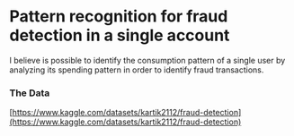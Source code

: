 # Pattern recognition for fraud detection in a single account

I believe is possible to identify the consumption pattern of a single user by analyzing its spending pattern in order to identify fraud transactions.

### The Data

[https://www.kaggle.com/datasets/kartik2112/fraud-detection](https://www.kaggle.com/datasets/kartik2112/fraud-detection)

